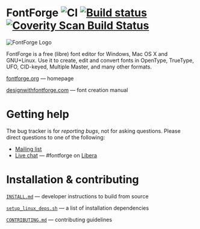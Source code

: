 # FontForge ![CI](https://github.com/fontforge/fontforge/workflows/CI/badge.svg) [![Build status](https://ci.appveyor.com/api/projects/status/y5x0fd1xj23n9l2o?svg=true)](https://ci.appveyor.com/project/fontforge/fontforge) [![Coverity Scan Build Status](https://scan.coverity.com/projects/792/badge.svg?flat=1)](https://scan.coverity.com/projects/792)

![FontForge Logo](http://fontforge.github.io/assets/img/logo-transparent.png)

FontForge is a free (libre) font editor for Windows, Mac OS X and GNU+Linux. 
Use it to create, edit and convert fonts in OpenType, TrueType, UFO, CID-keyed, Multiple Master, and many other formats.

[fontforge.org](http://fontforge.org) &mdash; homepage

[designwithfontforge.com](http://designwithfontforge.com) &mdash; font creation manual

# Getting help

The bug tracker is for _reporting bugs_, not for asking questions. Please direct questions to one of the following:

* [Mailing list](https://sourceforge.net/p/fontforge/mailman/fontforge-users/)
* [Live chat](https://web.libera.chat/?channel=#fontforge) &mdash; #fontforge on [Libera](https://libera.chat/)

# Installation & contributing

[`INSTALL.md`](INSTALL.md) &mdash; developer instructions to build from source

[`setup_linux_deps.sh`](.github/workflows/scripts/setup_linux_deps.sh) &mdash; a list of installation dependencies

[`CONTRIBUTING.md`](CONTRIBUTING.md) &mdash; contributing guidelines
